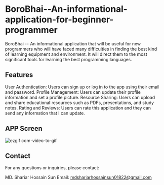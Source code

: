 # BoroBhai--An-informational-application-for-beginner-programmer
BoroBhai -- An informational application that will be useful for new programmers who will have faced many difficulties in finding the best kind of learning equipment and environment. It will direct them to the most significant tools for learning the best programming languages.

## Features
User Authentication: Users can sign up or log in to the app using their email and password.
Profile Management: Users can update their profile information and set a profile picture.
Resource Sharing: Users can upload and share educational resources such as PDFs, presentations, and study notes.
Rating and Reviews: Users can rate this application and they can send any information that I can update.


## APP Screen

![ezgif com-video-to-gif](https://github.com/sun01822/BoroBhai--An-informational-application-for-beginner-programmer/assets/75157104/0a3e9403-3c34-4b6c-9059-e76a96531dff)




## Contact
For any questions or inquiries, please contact:

MD. Shariar Hossain Sun
Email: mdshariarhossainsun01822@gmail.com
